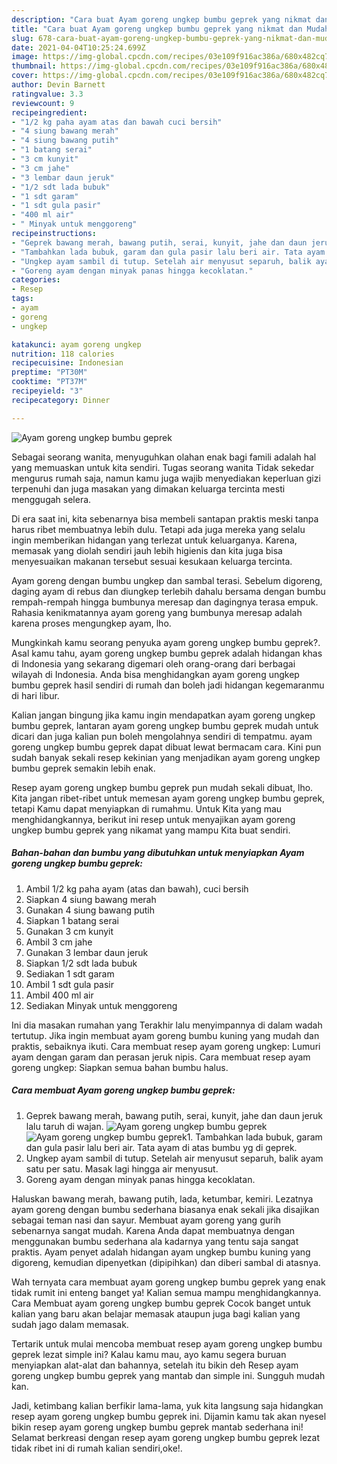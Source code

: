 ```yaml
---
description: "Cara buat Ayam goreng ungkep bumbu geprek yang nikmat dan Mudah Dibuat"
title: "Cara buat Ayam goreng ungkep bumbu geprek yang nikmat dan Mudah Dibuat"
slug: 678-cara-buat-ayam-goreng-ungkep-bumbu-geprek-yang-nikmat-dan-mudah-dibuat
date: 2021-04-04T10:25:24.699Z
image: https://img-global.cpcdn.com/recipes/03e109f916ac386a/680x482cq70/ayam-goreng-ungkep-bumbu-geprek-foto-resep-utama.jpg
thumbnail: https://img-global.cpcdn.com/recipes/03e109f916ac386a/680x482cq70/ayam-goreng-ungkep-bumbu-geprek-foto-resep-utama.jpg
cover: https://img-global.cpcdn.com/recipes/03e109f916ac386a/680x482cq70/ayam-goreng-ungkep-bumbu-geprek-foto-resep-utama.jpg
author: Devin Barnett
ratingvalue: 3.3
reviewcount: 9
recipeingredient:
- "1/2 kg paha ayam atas dan bawah cuci bersih"
- "4 siung bawang merah"
- "4 siung bawang putih"
- "1 batang serai"
- "3 cm kunyit"
- "3 cm jahe"
- "3 lembar daun jeruk"
- "1/2 sdt lada bubuk"
- "1 sdt garam"
- "1 sdt gula pasir"
- "400 ml air"
- " Minyak untuk menggoreng"
recipeinstructions:
- "Geprek bawang merah, bawang putih, serai, kunyit, jahe dan daun jeruk lalu taruh di wajan."
- "Tambahkan lada bubuk, garam dan gula pasir lalu beri air. Tata ayam di atas bumbu yg di geprek."
- "Ungkep ayam sambil di tutup. Setelah air menyusut separuh, balik ayam satu per satu. Masak lagi hingga air menyusut."
- "Goreng ayam dengan minyak panas hingga kecoklatan."
categories:
- Resep
tags:
- ayam
- goreng
- ungkep

katakunci: ayam goreng ungkep 
nutrition: 118 calories
recipecuisine: Indonesian
preptime: "PT30M"
cooktime: "PT37M"
recipeyield: "3"
recipecategory: Dinner

---
```



![Ayam goreng ungkep bumbu geprek](https://img-global.cpcdn.com/recipes/03e109f916ac386a/680x482cq70/ayam-goreng-ungkep-bumbu-geprek-foto-resep-utama.jpg)

Sebagai seorang wanita, menyuguhkan olahan enak bagi famili adalah hal yang memuaskan untuk kita sendiri. Tugas seorang  wanita Tidak sekedar mengurus rumah saja, namun kamu juga wajib menyediakan keperluan gizi terpenuhi dan juga masakan yang dimakan keluarga tercinta mesti menggugah selera.

Di era  saat ini, kita sebenarnya bisa membeli santapan praktis meski tanpa harus ribet membuatnya lebih dulu. Tetapi ada juga mereka yang selalu ingin memberikan hidangan yang terlezat untuk keluarganya. Karena, memasak yang diolah sendiri jauh lebih higienis dan kita juga bisa menyesuaikan makanan tersebut sesuai kesukaan keluarga tercinta. 

Ayam goreng dengan bumbu ungkep dan sambal terasi. Sebelum digoreng, daging ayam di rebus dan diungkep terlebih dahalu bersama dengan bumbu rempah-rempah hingga bumbunya meresap dan dagingnya terasa empuk. Rahasia kenikmatannya ayam goreng yang bumbunya meresap adalah karena proses mengungkep ayam, lho.

Mungkinkah kamu seorang penyuka ayam goreng ungkep bumbu geprek?. Asal kamu tahu, ayam goreng ungkep bumbu geprek adalah hidangan khas di Indonesia yang sekarang digemari oleh orang-orang dari berbagai wilayah di Indonesia. Anda bisa menghidangkan ayam goreng ungkep bumbu geprek hasil sendiri di rumah dan boleh jadi hidangan kegemaranmu di hari libur.

Kalian jangan bingung jika kamu ingin mendapatkan ayam goreng ungkep bumbu geprek, lantaran ayam goreng ungkep bumbu geprek mudah untuk dicari dan juga kalian pun boleh mengolahnya sendiri di tempatmu. ayam goreng ungkep bumbu geprek dapat dibuat lewat bermacam cara. Kini pun sudah banyak sekali resep kekinian yang menjadikan ayam goreng ungkep bumbu geprek semakin lebih enak.

Resep ayam goreng ungkep bumbu geprek pun mudah sekali dibuat, lho. Kita jangan ribet-ribet untuk memesan ayam goreng ungkep bumbu geprek, tetapi Kamu dapat menyiapkan di rumahmu. Untuk Kita yang mau menghidangkannya, berikut ini resep untuk menyajikan ayam goreng ungkep bumbu geprek yang nikamat yang mampu Kita buat sendiri.

<!--inarticleads1-->

##### Bahan-bahan dan bumbu yang dibutuhkan untuk menyiapkan Ayam goreng ungkep bumbu geprek:

1. Ambil 1/2 kg paha ayam (atas dan bawah), cuci bersih
1. Siapkan 4 siung bawang merah
1. Gunakan 4 siung bawang putih
1. Siapkan 1 batang serai
1. Gunakan 3 cm kunyit
1. Ambil 3 cm jahe
1. Gunakan 3 lembar daun jeruk
1. Siapkan 1/2 sdt lada bubuk
1. Sediakan 1 sdt garam
1. Ambil 1 sdt gula pasir
1. Ambil 400 ml air
1. Sediakan  Minyak untuk menggoreng


Ini dia masakan rumahan yang Terakhir lalu menyimpannya di dalam wadah tertutup. Jika ingin membuat ayam goreng bumbu kuning yang mudah dan praktis, sebaiknya ikuti. Cara membuat resep ayam goreng ungkep: Lumuri ayam dengan garam dan perasan jeruk nipis. Cara membuat resep ayam goreng ungkep: Siapkan semua bahan bumbu halus. 

<!--inarticleads2-->

##### Cara membuat Ayam goreng ungkep bumbu geprek:

1. Geprek bawang merah, bawang putih, serai, kunyit, jahe dan daun jeruk lalu taruh di wajan.
<img src="https://img-global.cpcdn.com/steps/ea68533bcdf89c6b/160x128cq70/ayam-goreng-ungkep-bumbu-geprek-langkah-memasak-1-foto.jpg" alt="Ayam goreng ungkep bumbu geprek"><img src="https://img-global.cpcdn.com/steps/552725b7cffcf9e9/160x128cq70/ayam-goreng-ungkep-bumbu-geprek-langkah-memasak-1-foto.jpg" alt="Ayam goreng ungkep bumbu geprek">1. Tambahkan lada bubuk, garam dan gula pasir lalu beri air. Tata ayam di atas bumbu yg di geprek.
1. Ungkep ayam sambil di tutup. Setelah air menyusut separuh, balik ayam satu per satu. Masak lagi hingga air menyusut.
1. Goreng ayam dengan minyak panas hingga kecoklatan.


Haluskan bawang merah, bawang putih, lada, ketumbar, kemiri. Lezatnya ayam goreng dengan bumbu sederhana biasanya enak sekali jika disajikan sebagai teman nasi dan sayur. Membuat ayam goreng yang gurih sebenarnya sangat mudah. Karena Anda dapat membuatnya dengan menggunakan bumbu sederhana ala kadarnya yang tentu saja sangat praktis. Ayam penyet adalah hidangan ayam ungkep bumbu kuning yang digoreng, kemudian dipenyetkan (dipipihkan) dan diberi sambal di atasnya. 

Wah ternyata cara membuat ayam goreng ungkep bumbu geprek yang enak tidak rumit ini enteng banget ya! Kalian semua mampu menghidangkannya. Cara Membuat ayam goreng ungkep bumbu geprek Cocok banget untuk kalian yang baru akan belajar memasak ataupun juga bagi kalian yang sudah jago dalam memasak.

Tertarik untuk mulai mencoba membuat resep ayam goreng ungkep bumbu geprek lezat simple ini? Kalau kamu mau, ayo kamu segera buruan menyiapkan alat-alat dan bahannya, setelah itu bikin deh Resep ayam goreng ungkep bumbu geprek yang mantab dan simple ini. Sungguh mudah kan. 

Jadi, ketimbang kalian berfikir lama-lama, yuk kita langsung saja hidangkan resep ayam goreng ungkep bumbu geprek ini. Dijamin kamu tak akan nyesel bikin resep ayam goreng ungkep bumbu geprek mantab sederhana ini! Selamat berkreasi dengan resep ayam goreng ungkep bumbu geprek lezat tidak ribet ini di rumah kalian sendiri,oke!.

